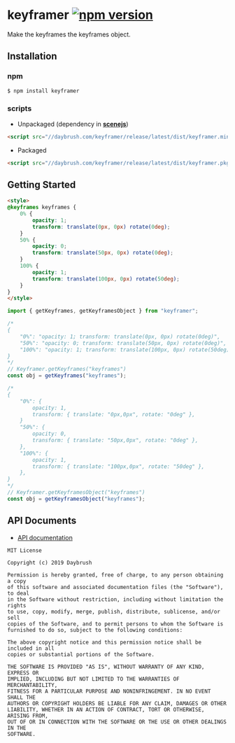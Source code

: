 # keyframer [![npm version](https://badge.fury.io/js/keyframer.svg)](https://badge.fury.io/js/keyframer)

Make the keyframes the keyframes object.

## Installation
### npm
```bash
$ npm install keyframer
```

### scripts
* Unpackaged (dependency in [**scenejs**](https://github.com/daybrush/scenejs))

```html
<script src="//daybrush.com/keyframer/release/latest/dist/keyframer.min.js"></script>
```

* Packaged
```html
<script src="//daybrush.com/keyframer/release/latest/dist/keyframer.pkgd.min.js"></script>
```

## Getting Started
```html
<style>
@keyframes keyframes {
    0% {
        opacity: 1;
        transform: translate(0px, 0px) rotate(0deg);
    }
    50% {
        opacity: 0;
        transform: translate(50px, 0px) rotate(0deg);
    }
    100% {
        opacity: 1;
        transform: translate(100px, 0px) rotate(50deg);
    }
}
</style>
```

```js
import { getKeyframes, getKeyframesObject } from "keyframer";

/*
{
    "0%": "opacity: 1; transform: translate(0px, 0px) rotate(0deg)",
    "50%": "opacity: 0; transform: translate(50px, 0px) rotate(0deg)",
    "100%": "opacity: 1; transform: translate(100px, 0px) rotate(50deg)",
}
*/
// Keyframer.getKeyframes("keyframes")
const obj = getKeyframes("keyframes");

/*
{
    "0%": {
        opacity: 1,
        transform: { translate: "0px,0px", rotate: "0deg" },
    }
    "50%": {
        opacity: 0,
        transform: { translate: "50px,0px", rotate: "0deg" },
    },
    "100%": {
        opacity: 1,
        transform: { translate: "100px,0px", rotate: "50deg" },
    },
}
*/
// Keyframer.getKeyframesObject("keyframes")
const obj = getKeyframesObject("keyframes");
```
## API Documents
* [API documentation](https://daybrush.com/keyframer/release/latest/doc/)

```
MIT License

Copyright (c) 2019 Daybrush

Permission is hereby granted, free of charge, to any person obtaining a copy
of this software and associated documentation files (the "Software"), to deal
in the Software without restriction, including without limitation the rights
to use, copy, modify, merge, publish, distribute, sublicense, and/or sell
copies of the Software, and to permit persons to whom the Software is
furnished to do so, subject to the following conditions:

The above copyright notice and this permission notice shall be included in all
copies or substantial portions of the Software.

THE SOFTWARE IS PROVIDED "AS IS", WITHOUT WARRANTY OF ANY KIND, EXPRESS OR
IMPLIED, INCLUDING BUT NOT LIMITED TO THE WARRANTIES OF MERCHANTABILITY,
FITNESS FOR A PARTICULAR PURPOSE AND NONINFRINGEMENT. IN NO EVENT SHALL THE
AUTHORS OR COPYRIGHT HOLDERS BE LIABLE FOR ANY CLAIM, DAMAGES OR OTHER
LIABILITY, WHETHER IN AN ACTION OF CONTRACT, TORT OR OTHERWISE, ARISING FROM,
OUT OF OR IN CONNECTION WITH THE SOFTWARE OR THE USE OR OTHER DEALINGS IN THE
SOFTWARE.
```
